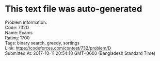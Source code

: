 # This text file was auto-generated  
  
Problem Information:  
Code: 732D  
Name: Exams  
Rating: 1700  
Tags: binary search, greedy, sortings  
Link: https://codeforces.com/contest/732/problem/D  
Submitted At: 2017-10-11 20:54:18 GMT+0600 (Bangladesh Standard Time)  
